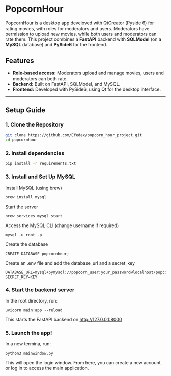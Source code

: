 # PopcornHour

PopcornHour is a desktop app develoved with QtCreator (Pyside 6) for rating movies, with roles for moderators and users. Moderators have permission to upload new movies, while both users and moderators can rate them. This project combines a **FastAPI** backend with **SQLModel** (on a **MySQL** database) and **PySide6** for the frontend.

## Features

- **Role-based access:** Moderators upload and manage movies, users and moderators can both rate.
- **Backend:** Built on FastAPI, SQLModel, and MySQL.
- **Frontend:** Developed with PySide6, using Qt for the desktop interface.

---

## Setup Guide

### 1. Clone the Repository

```bash
git clone https://github.com/Efedex/popcorn_hour_project.git
cd popcornhour
```

### 2. Install dependencies
```bash
pip install -r requirements.txt
```

### 3. Install and Set Up MySQL
Install MySQL (using brew)
```
brew install mysql
```
Start the server
```
brew services mysql start
```
Access the MySQL CLI (change username if required)
```
mysql -u root -p
```
Create the database
```
CREATE DATABASE popcornhour;
```
Create an .env file and add the database_url and a secret_key
```
DATABASE_URL=mysql+pymysql://popcorn_user:your_password@localhost/popcornhour
SECRET_KEY=KEY
```

### 4. Start the backend server
In the root directory, run:
```
uvicorn main:app --reload
```
This starts the FastAPI backend on http://127.0.0.1:8000

### 5. Launch the app!
In a new termina, run:
```
python3 mainwindow.py
```
This will open the login window. From here, you can create a new account or log in to access the main application.
